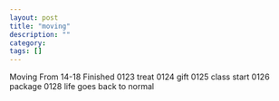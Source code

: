 ```yaml
---
layout: post
title: "moving"
description: ""
category: 
tags: []
---
```

Moving 
From 14-18
Finished
0123 treat
0124 gift 
0125 class start
0126 package
0128 life goes back to normal
